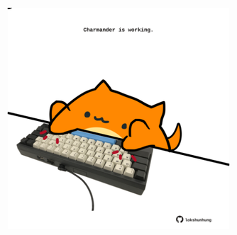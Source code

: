 <!-- built at 25/07/2021, 10:01:52 UTC -->
<p align="center">
  <img width="500" height="500" src="./ReadmeImage.svg">
</p>
